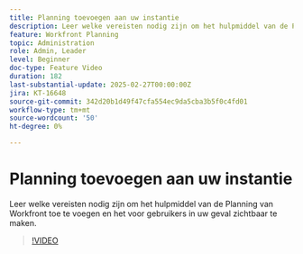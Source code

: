 ```yaml
---
title: Planning toevoegen aan uw instantie
description: Leer welke vereisten nodig zijn om het hulpmiddel van de Planning van Workfront toe te voegen en het voor gebruikers in uw geval zichtbaar te maken.
feature: Workfront Planning
topic: Administration
role: Admin, Leader
level: Beginner
doc-type: Feature Video
duration: 182
last-substantial-update: 2025-02-27T00:00:00Z
jira: KT-16648
source-git-commit: 342d20b1d49f47cfa554ec9da5cba3b5f0c4fd01
workflow-type: tm+mt
source-wordcount: '50'
ht-degree: 0%

---
```



# Planning toevoegen aan uw instantie

Leer welke vereisten nodig zijn om het hulpmiddel van de Planning van Workfront toe te voegen en het voor gebruikers in uw geval zichtbaar te maken.

>[!VIDEO](https://video.tv.adobe.com/v/3447930/?learn=on&enablevpops)
